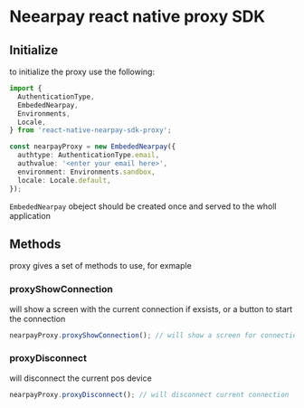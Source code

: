 # Neearpay react native proxy SDK

## Initialize

to initialize the proxy use the following:

```typescript
import {
  AuthenticationType,
  EmbededNearpay,
  Environments,
  Locale,
} from 'react-native-nearpay-sdk-proxy';

const nearpayProxy = new EmbededNearpay({
  authtype: AuthenticationType.email,
  authvalue: '<enter your email here>',
  environment: Environments.sandbox,
  locale: Locale.default,
});
```

`EmbededNearpay` obeject should be created once and served to the wholl application

## Methods

proxy gives a set of methods to use, for exmaple



### proxyShowConnection

will show a screen with the current connection if exsists, or a button to start the connection

```typescript
nearpayProxy.proxyShowConnection(); // will show a screen for connection
```

### proxyDisconnect

will disconnect the current pos device

```typescript
nearpayProxy.proxyDisconnect(); // will disconnect current connection
```
